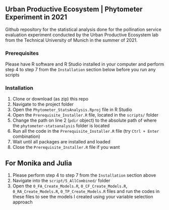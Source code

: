 ## Urban Productive Ecosystem | Phytometer Experiment in 2021

Github repository for the statistical analysis done for the pollination service evaluation experiment conducted by 
the Urban Productive Ecosystem lab from the Technical University of Munich in the summer of 2021.

### Prerequisites

Please have R software and R Studio installed in your computer and perform step 4 
to step 7 from the `Installation` section below before you run any scripts

### Installation

1. Clone or download (as zip) this repo
2. Navigate to the project folder 
3. Open the `Phytometer_StatsAnalysis.Rproj` file in R Studio
4. Open the `Prerequisite_Installer.R` file, located in the `scripts/` folder
5. Change the path on line 2 (`pdir` object) to the absolute path of where the `phytometer-statsanalysis` folder is located
6. Run all the code in the `Prerequisite_Installer.R` file (try `Ctrl + Enter` combination)
7. Wait until all packages are installed and loaded
8. Close the `Prerequisite_Installer.R` file if you want

## For Monika and Julia

1. Please perform step 4 to step 7 from the `Installation` section above
1. Navigate into the `script/5_AllCombined/` folder
2. Open the `0_FA_Create_Models.R`, `0_CF_Create_Models.R`, `0_RA_Create_Models.R`, `0_TP_Create_Models.R` 
files and run the codes in these files to see the models I created using your variable selection approach


